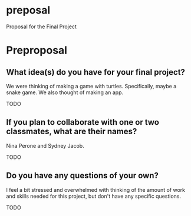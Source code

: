 # preposal
Proposal for the Final Project
# Preproposal

## What idea(s) do you have for your final project?

We were thinking of making a game with turtles. Specifically, maybe a snake game. We also thought of making an app.

TODO

## If you plan to collaborate with one or two classmates, what are their names?

Nina Perone and Sydney Jacob.

TODO

## Do you have any questions of your own?

I feel a bit stressed and overwhelmed with thinking of the amount of work and skills needed for this project, but don't have any specific questions.

TODO
